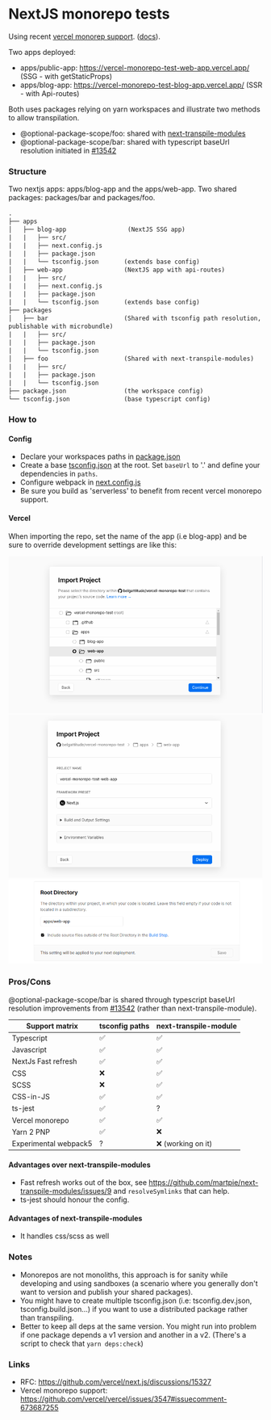 # NextJS monorepo tests

Using recent [vercel monorep support](https://vercel.com/blog/monorepos). ([docs](https://vercel.com/docs/git-integrations#monorepos)).

Two apps deployed:

- apps/public-app: https://vercel-monorepo-test-web-app.vercel.app/ (SSG - with getStaticProps)
- apps/blog-app: https://vercel-monorepo-test-blog-app.vercel.app/ (SSR - with Api-routes)

Both uses packages relying on yarn workspaces and illustrate two methods to allow transpilation. 

- @optional-package-scope/foo: shared with [next-transpile-modules](https://github.com/martpie/next-transpile-modules)
- @optional-package-scope/bar: shared with typescript baseUrl resolution initiated in [#13542](https://github.com/vercel/next.js/pull/13542) 

 
### Structure

Two nextjs apps: apps/blog-app and the apps/web-app. 
Two shared packages: packages/bar and packages/foo.  

```
.
├── apps
│   ├── blog-app                 (NextJS SSG app)
|   |   ├── src/
|   |   ├── next.config.js
|   |   ├── package.json
|   |   └── tsconfig.json       (extends base config)
│   ├── web-app                 (NextJS app with api-routes)
|   |   ├── src/
|   |   ├── next.config.js
|   |   ├── package.json
|   |   └── tsconfig.json       (extends base config)
├── packages
│   ├── bar                     (Shared with tsconfig path resolution, publishable with microbundle)
|   |   ├── src/
|   |   ├── package.json
|   |   └── tsconfig.json       
│   ├── foo                     (Shared with next-transpile-modules)
|   |   ├── src/
|   |   ├── package.json
|   |   └── tsconfig.json       
├── package.json                (the workspace config)
└── tsconfig.json               (base typescript config)
```

### How to

#### Config

- Declare your workspaces paths in [package.json](./package.json)
- Create a base [tsconfig.json](./tsconfig.json) at the root.
  Set `baseUrl` to '.' and define your dependencies in `paths`.
- Configure webpack in [next.config.js](./apps/web-app/next.config.js)
- Be sure you build as 'serverless' to benefit from recent vercel monorepo support.

#### Vercel

When importing the repo, set the name of the app (i.e blog-app) and be sure
to override development settings are like this:

![](docs/images/vercel-monorepo-import.png)
![](docs/images/vercel-monorepo-import-config.png)
![](docs/images/vercel-monorepo-output-dir.png)

### Pros/Cons

@optional-package-scope/bar is shared through typescript baseUrl resolution improvements from [#13542](https://github.com/vercel/next.js/pull/13542) 
(rather than next-transpile-module). 

| Support matrix        | tsconfig paths | next-transpile-module |
|-----------------------|----------------|-----------------------|
| Typescript            | ✅              | ✅                    |
| Javascript            | ✅              | ✅                    |
| NextJs Fast refresh   | ✅              | ✅                    |
| CSS                   | ❌              | ✅                    |
| SCSS                  | ❌              | ✅                    |
| CSS-in-JS             | ✅              | ✅                    |
| ts-jest               | ✅              | ?                    |
| Vercel monorepo       | ✅              | ✅                    |
| Yarn 2 PNP            | ✅              | ❌                    |
| Experimental webpack5 | ?               | ❌  (working on it)  |


#### Advantages over next-transpile-modules

- Fast refresh works out of the box, see https://github.com/martpie/next-transpile-modules/issues/9 and `resolveSymlinks` that
  can help. 
- ts-jest should honour the config.

#### Advantages of next-transpile-modules

- It handles css/scss as well


### Notes

- Monorepos are not monoliths, this approach is for sanity while developing and using sandboxes 
  (a scenario where you generally don't want to version and publish your shared packages). 
- You might have to create multiple tsconfig.json (i.e: tsconfig.dev.json, tsconfig.build.json...) if you 
  want to use a distributed package rather than transpiling. 
- Better to keep all deps at the same version. You might run into problem if one package depends a v1 version and another in a v2.
  (There's a script to check that `yarn deps:check`)
  

### Links

- RFC: https://github.com/vercel/next.js/discussions/15327
- Vercel monorepo support: https://github.com/vercel/vercel/issues/3547#issuecomment-673687255


